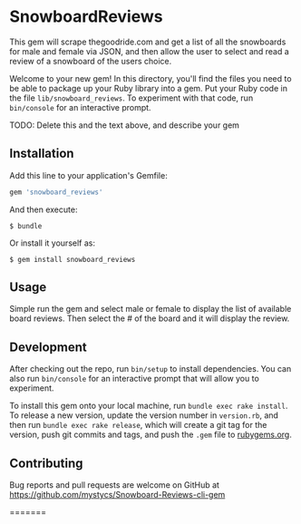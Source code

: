 # SnowboardReviews

This gem will scrape thegoodride.com and get a list of all the snowboards for male and female via JSON, and then allow the user to select and read a review of a snowboard of the users choice.

Welcome to your new gem! In this directory, you'll find the files you need to be able to package up your Ruby library into a gem. Put your Ruby code in the file `lib/snowboard_reviews`. To experiment with that code, run `bin/console` for an interactive prompt.

TODO: Delete this and the text above, and describe your gem

## Installation

Add this line to your application's Gemfile:

```ruby
gem 'snowboard_reviews'
```

And then execute:

    $ bundle

Or install it yourself as:

    $ gem install snowboard_reviews

## Usage

Simple run the gem and select male or female to display the list of available board reviews. Then select the # of the board and it will display the review.

## Development

After checking out the repo, run `bin/setup` to install dependencies. You can also run `bin/console` for an interactive prompt that will allow you to experiment.

To install this gem onto your local machine, run `bundle exec rake install`. To release a new version, update the version number in `version.rb`, and then run `bundle exec rake release`, which will create a git tag for the version, push git commits and tags, and push the `.gem` file to [rubygems.org](https://rubygems.org).

## Contributing

Bug reports and pull requests are welcome on GitHub at https://github.com/mystycs/Snowboard-Reviews-cli-gem

=======

